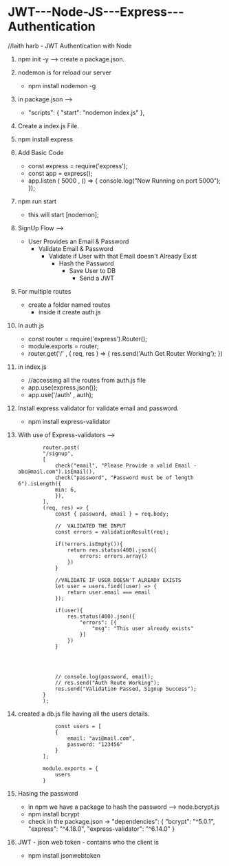 # JWT---Node-JS---Express---Authentication

//laith harb - JWT Authentication with Node 
1. npm init -y --> create a package.json.

2. nodemon is for reload our server
    - npm install nodemon -g

3. in package.json --> 
    - "scripts": {
    "start": "nodemon index.js"
  },

4. Create a index.js File.

5. npm install express 

6. Add Basic Code 
    - const express = require('express');
    - const app = express();
    - app.listen ( 5000 , () => {
        console.log("Now Running on port 5000");
    });

7. npm run start
    - this will start [nodemon];

8. SignUp Flow -->
    - User Provides an Email & Password 
        - Validate Email & Password
            - Validate if User with that Email doesn't Already Exist
                - Hash the Password
                    -  Save User to DB
                        - Send a JWT

9. For multiple routes
    - create a folder named routes
        - inside it create auth.js

10. In auth.js
    - const router = require('express').Router();
    - module.exports = router;
    - router.get('/' , ( req, res ) => {
    res.send('Auth Get Router Working');
})

11. in index.js
    - //accessing all the routes from auth.js file
    - app.use(express.json());
    - app.use('/auth' , auth);

12. Install express validator for validate email and password.
    - npm install express-validator

13. With use of Express-validators --> 

                router.post(
                "/signup",
                [
                    check("email", "Please Provide a valid Email - abc@mail.com").isEmail(),
                    check("password", "Password must be of length 6").isLength({
                    min: 6,
                    }),
                ],
                (req, res) => {
                    const { password, email } = req.body;

                    //  VALIDATED THE INPUT
                    const errors = validationResult(req);

                    if(!errors.isEmpty()){
                        return res.status(400).json({
                            errors: errors.array()
                        })
                    }

                    //VALIDATE IF USER DOESN'T ALREADY EXISTS
                    let user = users.find((user) => {
                        return user.email === email
                    });

                    if(user){
                        res.status(400).json({
                            "errors": [{
                                "msg": "This user already exists"
                            }]
                        })
                    }



                    
                    // console.log(password, email);
                    // res.send("Auth Route Working");
                    res.send("Validation Passed, Signup Success");
                }
                );

14. created a db.js file having all the users details.

                    const users = [
                    {
                        email: "avi@mail.com",
                        password: "123456"
                    }
                ];

                module.exports = {
                    users
                }

15. Hasing the password
    - in npm we have a package to hash the password --> node.bcrypt.js
    - npm install bcrypt
    - check in the package.json -> 
                    "dependencies": {
                    "bcrypt": "^5.0.1",
                    "express": "^4.18.0",
                    "express-validator": "^6.14.0"
                }

16. JWT - json web token  - contains who the client is
    - npm install jsonwebtoken






